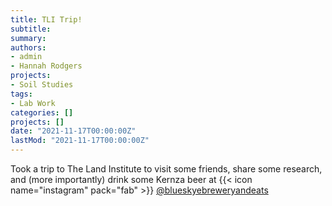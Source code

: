 ```yaml
---
title: TLI Trip!
subtitle: 
summary: 
authors:
- admin
- Hannah Rodgers
projects: 
- Soil Studies
tags:
- Lab Work
categories: []
projects: []
date: "2021-11-17T00:00:00Z"
lastMod: "2021-11-17T00:00:00Z"
---
```


Took a trip to The Land Institute to visit some friends, 
share some research, and (more importantly) drink some Kernza 
beer at 
{{< icon name="instagram" pack="fab" >}}
[@blueskyebreweryandeats](https://www.instagram.com/blueskyebreweryandeats/)